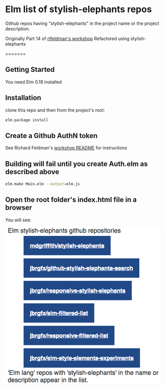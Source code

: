 # Elm list of stylish-elephants repos
Github repos having "stylish-elephants" in the project name or the project description.

Originally Part 14 of [rtfeldman's workshop](https://github.com/rtfeldman/elm-workshop/tree/master/part14)
Refactored using stylish-elephants

=======

## Getting Started

You need Elm 0.18 installed

## Installation

clone this repo
and then from the project's root:

```bash
elm-package install
```

## Create a Github AuthN token
See Richard Feldman's [workshop README](https://github.com/rtfeldman/elm-workshop) for instructions

## Building will fail until you create Auth.elm as described above

```bash
elm-make Main.elm --output=elm.js
```

## Open the root folder's index.html file in a browser

You will see:

![screenshot of the default state](elm-se-list.png)
